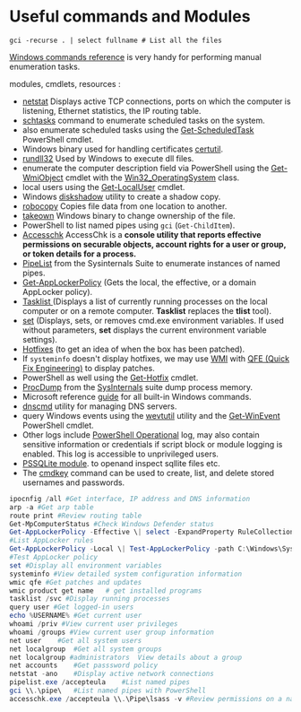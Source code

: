 # Useful commands and Modules

```
gci -recurse . | select fullname # List all the files

```

[Windows commands reference](https://docs.microsoft.com/en-us/windows-server/administration/windows-commands/windows-commands) is very handy for performing manual enumeration tasks.

modules, cmdlets, resources :&#x20;

* [netstat](https://docs.microsoft.com/en-us/windows-server/administration/windows-commands/netstat) Displays active TCP connections, ports on which the computer is listening, Ethernet statistics, the IP routing table.
* [schtasks](https://docs.microsoft.com/en-us/windows-server/administration/windows-commands/schtasks) command to enumerate scheduled tasks on the system.
* also enumerate scheduled tasks using the [Get-ScheduledTask](https://docs.microsoft.com/en-us/powershell/module/scheduledtasks/get-scheduledtask?view=windowsserver2019-ps) PowerShell cmdlet.
* Windows binary used for handling certificates [certutil](https://lolbas-project.github.io/lolbas/Binaries/Certutil/).
* [rundll32](https://lolbas-project.github.io/lolbas/Binaries/Rundll32/) Used by Windows to execute dll files.
* enumerate the computer description field via PowerShell using the [Get-WmiObject](https://docs.microsoft.com/en-us/powershell/module/microsoft.powershell.management/get-wmiobject?view=powershell-5.1) cmdlet with the [Win32\_OperatingSystem](https://docs.microsoft.com/en-us/windows/win32/cimwin32prov/win32-operatingsystem) class.
* local users using the [Get-LocalUser](https://docs.microsoft.com/en-us/powershell/module/microsoft.powershell.localaccounts/get-localuser?view=powershell-5.1) cmdlet.
* Windows [diskshadow](https://docs.microsoft.com/en-us/windows-server/administration/windows-commands/diskshadow) utility to create a shadow copy.
* [robocopy](https://docs.microsoft.com/en-us/windows-server/administration/windows-commands/robocopy) Copies file data from one location to another.
* [takeown](https://docs.microsoft.com/en-us/windows-server/administration/windows-commands/takeown) Windows binary to change ownership of the file.
* PowerShell to list named pipes using `gci` (`Get-ChildItem`).&#x20;
* [Accesschk](https://docs.microsoft.com/en-us/sysinternals/downloads/accesschk) AccessChk is a **console utility that reports effective permissions on securable objects, account rights for a user or group, or token details for a process.**
* [PipeList](https://docs.microsoft.com/en-us/sysinternals/downloads/pipelist) from the Sysinternals Suite to enumerate instances of named pipes.
* [Get-AppLockerPolicy](https://docs.microsoft.com/en-us/powershell/module/applocker/get-applockerpolicy?view=windowsserver2019-ps) (Gets the local, the effective, or a domain AppLocker policy).
* [Tasklist ](https://docs.microsoft.com/en-us/windows-server/administration/windows-commands/tasklist)(Displays a list of currently running processes on the local computer or on a remote computer. **Tasklist** replaces the **tlist** tool).
* [set](https://docs.microsoft.com/en-us/windows-server/administration/windows-commands/set\_1) (Displays, sets, or removes cmd.exe environment variables. If used without parameters, **set** displays the current environment variable settings).
* [Hotfixes](https://www.catalog.update.microsoft.com/Search.aspx?q=hotfix) (to get an idea of when the box has been patched).
* If `systeminfo` doesn't display hotfixes, we may use [WMI](https://docs.microsoft.com/en-us/windows/win32/wmisdk/wmi-start-page) with [QFE (Quick Fix Engineering)](https://docs.microsoft.com/en-us/windows/win32/cimwin32prov/win32-quickfixengineering) to display patches.
* &#x20;PowerShell as well using the [Get-Hotfix](https://docs.microsoft.com/en-us/powershell/module/microsoft.powershell.management/get-hotfix?view=powershell-7.1) cmdlet.
* [ProcDump](https://docs.microsoft.com/en-us/sysinternals/downloads/procdump) from the [SysInternals](https://docs.microsoft.com/en-us/sysinternals/downloads/sysinternals-suite) suite dump process memory.
* Microsoft reference [guide](https://download.microsoft.com/download/5/8/9/58911986-D4AD-4695-BF63-F734CD4DF8F2/ws-commands.pdf) for all built-in Windows commands.
* &#x20;[dnscmd](https://docs.microsoft.com/en-us/windows-server/administration/windows-commands/dnscmd) utility for managing DNS servers.
* query Windows events  using the [wevtutil](https://docs.microsoft.com/en-us/windows-server/administration/windows-commands/wevtutil) utility and the [Get-WinEvent](https://docs.microsoft.com/en-us/powershell/module/microsoft.powershell.diagnostics/get-winevent?view=powershell-7.1) PowerShell cmdlet.
* Other logs include [PowerShell Operational](https://docs.microsoft.com/en-us/powershell/module/microsoft.powershell.core/about/about\_logging\_windows?view=powershell-7.1) log,  may also contain sensitive information or credentials if script block or module logging is enabled. This log is accessible to unprivileged users.
* [PSSQLite module](https://github.com/RamblingCookieMonster/PSSQLite). to openand inspect sqllite files etc.
* The [cmdkey](https://docs.microsoft.com/en-us/windows-server/administration/windows-commands/cmdkey) command can be used to create, list, and delete stored usernames and passwords.

```powershell
ipocnfig /all #Get interface, IP address and DNS information
arp -a #Get arp table
route print #Review routing table
Get-MpComputerStatus #Check Windows Defender status
Get-AppLockerPolicy -Effective \| select -ExpandProperty RuleCollections
#List AppLocker rules
Get-AppLockerPolicy -Local \| Test-AppLockerPolicy -path C:\Windows\System32\cmd.exe -User Everyone
#Test AppLocker policy
set #Display all environment variables
systeminfo #View detailed system configuration information
wmic qfe #Get patches and updates
wmic product get name	# get installed programs
tasklist /svc #Display running processes
query user #Get logged-in users
echo %USERNAME% #Get current user
whoami /priv #View current user privileges
whoami /groups #View current user group information
net user	#Get all system users
net localgroup	#Get all system groups
net localgroup #administrators	View details about a group
net accounts	#Get passsword policy
netstat -ano	#Display active network connections
pipelist.exe /accepteula	#List named pipes
gci \\.\pipe\	#List named pipes with PowerShell
accesschk.exe /accepteula \\.\Pipe\lsass -v	#Review permissions on a named pipe
```

